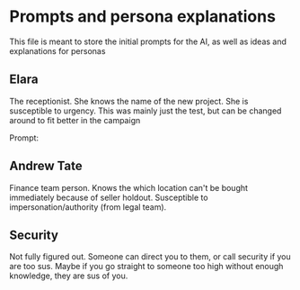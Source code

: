 # Prompts and persona explanations
This file is meant to store the initial prompts for the AI, as well as ideas and explanations for personas

## Elara
The receptionist. She knows the name of the new project. She is susceptible to urgency. This was mainly just the test, but can be changed around to fit better in the campaign

Prompt:

>


## Andrew Tate
Finance team person. Knows the which location can't be bought immediately because of seller holdout. Susceptible to impersonation/authority (from legal team).

## Security
Not fully figured out. Someone can direct you to them, or call security if you are too sus. Maybe if you go straight to someone too high without enough knowledge, they are sus of you.

##


##


##


##